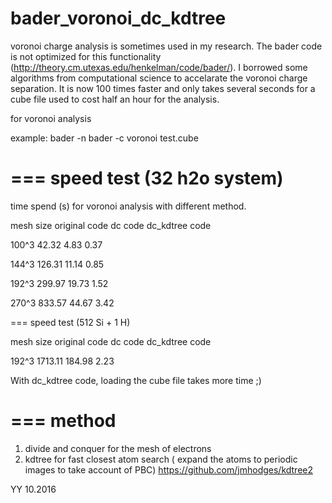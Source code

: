 # bader_voronoi_dc_kdtree

voronoi charge analysis is sometimes used in my research. The bader code is not optimized for this functionality (http://theory.cm.utexas.edu/henkelman/code/bader/).
I borrowed some algorithms from computational science to accelarate the voronoi charge separation. 
It is now 100 times faster and only takes several seconds for a cube file used to cost half an hour for the analysis.

for voronoi analysis

example:
bader -n bader -c voronoi test.cube

===
speed test (32 h2o system)
===
time spend (s) for voronoi analysis with different method.

mesh size  original code dc code     dc_kdtree code

100^3       42.32          4.83         0.37

144^3       126.31         11.14        0.85

192^3       299.97         19.73        1.52

270^3       833.57         44.67        3.42

===
speed test (512 Si + 1 H)

mesh size  original code dc code     dc_kdtree code

192^3       1713.11        184.98       2.23


With dc_kdtree code, loading the cube file takes more time ;)

===
method
===
1. divide and conquer for the mesh of electrons
2. kdtree for fast closest atom search ( expand the atoms to periodic images to take account of PBC)
   https://github.com/jmhodges/kdtree2

YY
10.2016
